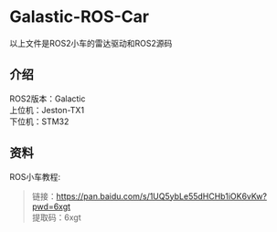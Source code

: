 # Galastic-ROS-Car
以上文件是ROS2小车的雷达驱动和ROS2源码  

## 介绍
ROS2版本：Galactic  
上位机：Jeston-TX1  
下位机：STM32  

## 资料
ROS小车教程:  
> 链接：https://pan.baidu.com/s/1UQ5ybLe55dHCHb1iOK6vKw?pwd=6xgt  
> 提取码：6xgt
